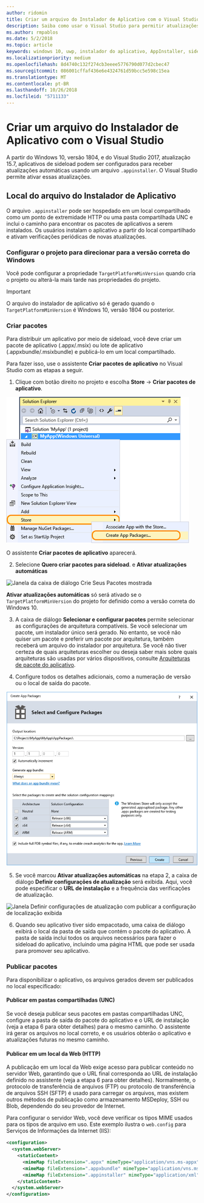 ```yaml
---
author: ridomin
title: Criar um arquivo do Instalador de Aplicativo com o Visual Studio
description: Saiba como usar o Visual Studio para permitir atualizações automáticas usando o arquivo .appinstaller.
ms.author: rmpablos
ms.date: 5/2/2018
ms.topic: article
keywords: windows 10, uwp, instalador do aplicativo, AppInstaller, sideload
ms.localizationpriority: medium
ms.openlocfilehash: 8d4740c132f274cb3eeee5776790d077d2cbec47
ms.sourcegitcommit: 086001cffaf436e6e4324761d59bcc5e598c15ea
ms.translationtype: MT
ms.contentlocale: pt-BR
ms.lasthandoff: 10/26/2018
ms.locfileid: "5711133"
---
```

# <a name="create-an-app-installer-file-with-visual-studio"></a>Criar um arquivo do Instalador de Aplicativo com o Visual Studio

A partir do Windows 10, versão 1804, e do Visual Studio 2017, atualização 15.7, aplicativos de sideload podem ser configurados para receber atualizações automáticas usando um arquivo `.appinstaller`. O Visual Studio permite ativar essas atualizações.

## <a name="app-installer-file-location"></a>Local do arquivo do Instalador de Aplicativo
O arquivo `.appinstaller` pode ser hospedado em um local compartilhado como um ponto de extremidade HTTP ou uma pasta compartilhada UNC e inclui o caminho para encontrar os pacotes de aplicativos a serem instalados. Os usuários instalam o aplicativo a partir do local compartilhado e ativam verificações periódicas de novas atualizações. 


### <a name="configure-the-project-to-target-the-correct-windows-version"></a>Configurar o projeto para direcionar para a versão correta do Windows

Você pode configurar a propriedade `TargetPlatformMinVersion` quando cria o projeto ou alterá-la mais tarde nas propriedades do projeto. 

>[!IMPORTANT]
> O arquivo do instalador de aplicativo só é gerado quando o `TargetPlatformMinVersion` é Windows 10, versão 1804 ou posterior.


### <a name="create-packages"></a>Criar pacotes

Para distribuir um aplicativo por meio de sideload, você deve criar um pacote de aplicativo (.appx/.msix) ou lote de aplicativo (.appxbundle/.msixbundle) e publicá-lo em um local compartilhado.

Para fazer isso, use o assistente **Criar pacotes de aplicativo** no Visual Studio com as etapas a seguir.

1. Clique com botão direito no projeto e escolha **Store** -> **Criar pacotes de aplicativo**.  

![Menu de contexto com navegação para Criar Pacotes de Aplicativos](images/packaging-screen2.jpg)   

O assistente **Criar pacotes de aplicativo** aparecerá.

2. Selecione **Quero criar pacotes para sideload**. e **Ativar atualizações automáticas**  

![Janela da caixa de diálogo Crie Seus Pacotes mostrada](images/select-sideloading.png)  

**Ativar atualizações automáticas** só será ativado se o `TargetPlatformMinVersion` do projeto for definido como a versão correta do Windows 10.

3. A caixa de diálogo **Selecionar e configurar pacotes** permite selecionar as configurações de arquitetura compatíveis. Se você selecionar um pacote, um instalador único será gerado. No entanto, se você não quiser um pacote e preferir um pacote por arquitetura, também receberá um arquivo do instalador por arquitetura.  Se você não tiver certeza de quais arquiteturas escolher ou deseja saber mais sobre quais arquiteturas são usadas por vários dispositivos, consulte [Arquiteturas de pacote do aplicativo](device-architecture.md).

4. Configure todos os detalhes adicionais, como a numeração de versão ou o local de saída do pacote.

![Janela Criar Pacotes de Aplicativos com a configuração do pacote mostrada](images/packaging-screen5.jpg)  

5. Se você marcou **Ativar atualizações automáticas** na etapa 2, a caixa de diálogo **Definir configurações de atualização** será exibida. Aqui, você pode especificar o **URL de instalação** e a frequência das verificações de atualização.

![Janela Definir configurações de atualização com publicar a configuração de localização exibida](images/sideloading-screen.png)  

6. Quando seu aplicativo tiver sido empacotado, uma caixa de diálogo exibirá o local da pasta de saída que contém o pacote do aplicativo. A pasta de saída inclui todos os arquivos necessários para fazer o sideload do aplicativo, incluindo uma página HTML que pode ser usada para promover seu aplicativo.

### <a name="publish-packages"></a>Publicar pacotes

Para disponibilizar o aplicativo, os arquivos gerados devem ser publicados no local especificado:

#### <a name="publish-to-shared-folders-unc"></a>Publicar em pastas compartilhadas (UNC)

Se você deseja publicar seus pacotes em pastas compartilhadas UNC, configure a pasta de saída do pacote do aplicativo e o URL de instalação (veja a etapa 6 para obter detalhes) para o mesmo caminho. O assistente irá gerar os arquivos no local correto, e os usuários obterão o aplicativo e atualizações futuras no mesmo caminho.

#### <a name="publish-to-a-web-location-http"></a>Publicar em um local da Web (HTTP)

A publicação em um local da Web exige acesso para publicar conteúdo no servidor Web, garantindo que o URL final corresponda ao URL de instalação definido no assistente (veja a etapa 6 para obter detalhes). Normalmente, o protocolo de transferência de arquivos (FTP) ou protocolo de transferência de arquivos SSH (SFTP) é usado para carregar os arquivos, mas existem outros métodos de publicação como armazenamento MSDeploy, SSH ou Blob, dependendo do seu provedor de Internet.

Para configurar o servidor Web, você deve verificar os tipos MIME usados para os tipos de arquivo em uso. Este exemplo ilustra o `web.config` para Serviços de Informações da Internet (IIS):

```xml
<configuration>
  <system.webServer>
    <staticContent>
      <mimeMap fileExtension=".appx" mimeType="application/vns.ms-appx" />
      <mimeMap fileExtension=".appxbundle" mimeType="application/vns.ms-appx" />
      <mimeMap fileExtension=".appinstaller" mimeType="application/xml" />
    </staticContent>  
  </system.webServer>  
</configuration>
```




















